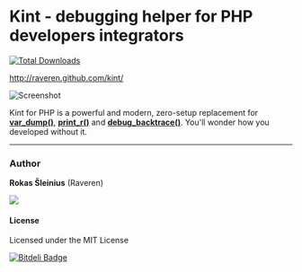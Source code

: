 # Kint - debugging helper for PHP developers integrators

[![Total Downloads](https://poser.pugx.org/raveren/kint/downloads.png)](https://packagist.org/packages/raveren/kint)

http://raveren.github.com/kint/

![Screenshot](http://raveren.github.com/kint/img/preview.png)

Kint for PHP is a powerful and modern, zero-setup replacement for **[var_dump()](http://php.net/manual/en/function.var-dump.php)**, **[print_r()](http://php.net/manual/en/function.print-r.php)** and **[debug_backtrace()](http://php.net/manual/en/function.debug-backtrace.php)**. You'll wonder how you developed without it.


----

### Author

**Rokas Šleinius** (Raveren)

![](http://img199.yfrog.com/img199/4323/imageda.png)


#### License

Licensed under the MIT License

[![Bitdeli Badge](https://d2weczhvl823v0.cloudfront.net/raveren/kint/trend.png)](https://bitdeli.com/free "Bitdeli Badge")
